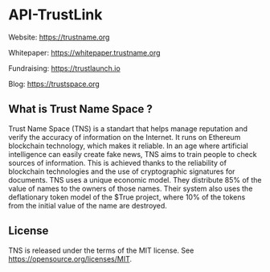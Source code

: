 # API-TrustLink

Website: https://trustname.org

Whitepaper: https://whitepaper.trustname.org

Fundraising: https://trustlaunch.io

Blog: https://trustspace.org

## What is Trust Name Space ?

Trust Name Space (TNS) is a standart that helps manage reputation and verify the accuracy of information on the Internet. It runs on Ethereum blockchain technology, which makes it reliable. In an age where artificial intelligence can easily create fake news, TNS aims to train people to check sources of information. This is achieved thanks to the reliability of blockchain technologies and the use of cryptographic signatures for documents. TNS uses a unique economic model. They distribute 85% of the value of names to the owners of those names. Their system also uses the deflationary token model of the $True project, where 10% of the tokens from the initial value of the name are destroyed.

## License
TNS is released under the terms of the MIT license. See https://opensource.org/licenses/MIT.
